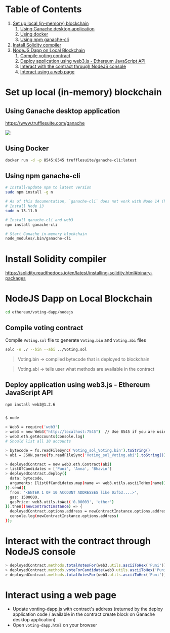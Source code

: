 # Table of Contents
1. [Set up local (in-memory) blockchain](#set-up-local-in-memory-blockchain)
    1. [Using Ganache desktop application](#using-ganache-desktop-application)
    2. [Using docker](#using-docker)
    2. [Using npm ganache-cli](#Using-npm-ganache-cli)
2. [Install Solidity compiler](#install-solidity-compiler)
2. [NodeJS Dapp on Local Blockchain](#nodejs-dapp-on-local-blockchain)
    1. [Compile voting contract](#Compile-voting-contract)
    2. [Deploy application using web3.js - Ethereum JavaScript API](#Deploy-application-using-web3.js-Ethereum-JavaScript-API)
    3. [Interact with the contract through NodeJS console](#Interact-with-the-contract-through-NodeJS-console)
    4. [Interact using a web page](#Interact-using-a-web-page)

# Set up local (in-memory) blockchain

## Using Ganache desktop application

https://www.trufflesuite.com/ganache

![](https://www.trufflesuite.com/img/ganache-window.png)

## Using Docker
```bash
docker run -d -p 8545:8545 trufflesuite/ganache-cli:latest
```

## Using npm ganache-cli
```bash
# Install/update npm to latest version
sudo npm install -g n

# As of this documentation, `ganache-cli` does not work with Node 14 (https://github.com/trufflesuite/ganache-cli/issues/732)
# Install Node 13
sudo n 13.11.0

# Install ganache-cli and web3
npm install ganache-cli

# Start Ganache in-memory blockchain
node_modules/.bin/ganache-cli
```

# Install Solidity compiler

https://solidity.readthedocs.io/en/latest/installing-solidity.html#binary-packages

# NodeJS Dapp on Local Blockchain

```bash
cd ethereum/voting-dapp/nodejs
```

## Compile voting contract

Compile `Voting.sol` file to generate `Voting.bin` and `Voting.abi` files
```bash
solc -o ./ --bin --abi ../Voting.sol
```

> Voting.bin -> compiled bytecode that is deployed to blockchain

> Voting.abi -> tells user what methods are available in the contract


## Deploy application using web3.js - Ethereum JavaScript API

```bash
npm install web3@1.2.6
```

```bash

$ node

> Web3 = require('web3')
> web3 = new Web3("http://localhost:7545")  // Use 8545 if you are using ganache-cli
> web3.eth.getAccounts(console.log)
# Should list all 10 accounts

> bytecode = fs.readFileSync('Voting_sol_Voting.bin').toString()
> abi = JSON.parse(fs.readFileSync('Voting_sol_Voting.abi').toString())

> deployedContract = new web3.eth.Contract(abi)
> listOfCandidates = ['Puni', 'Anna', 'Bhavin']
> deployedContract.deploy({
  data: bytecode,
  arguments: [listOfCandidates.map(name => web3.utils.asciiToHex(name))]
}).send({
  from: '<ENTER 1 OF 10 ACCOUNT ADDRESSES like 0xfb3....>',
  gas: 1500000,
  gasPrice: web3.utils.toWei('0.00003', 'ether')
}).then((newContractInstance) => {
  deployedContract.options.address = newContractInstance.options.address
  console.log(newContractInstance.options.address)
});

```

# Interact with the contract through NodeJS console

```javascript
> deployedContract.methods.totalVotesFor(web3.utils.asciiToHex('Puni')).call(console.log)
> deployedContract.methods.voteForCandidate(web3.utils.asciiToHex('Puni')).send({from: 'YOUR ACCOUNT ADDRESS'}).then((f) => console.log(f))
> deployedContract.methods.totalVotesFor(web3.utils.asciiToHex('Puni')).call(console.log)
```


# Interact using a web page

- Update vonting-dapp.js with contract's address (returned by the deploy application code / available in the contract create block on Ganache desktop application)
- Open `voting-dapp.html` on your browser
